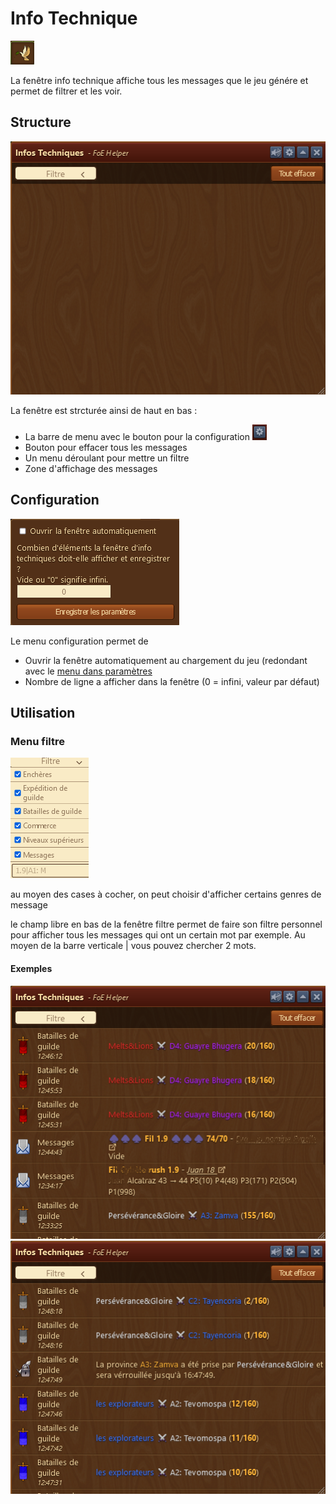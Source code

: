 # Info Technique

![Îcone](./.images/icon_001.png)

La fenêtre info technique affiche tous les messages que le jeu génére et permet de filtrer et les voir.

## Structure

![Structure](./.images/structure.png)

La fenêtre est strcturée ainsi de haut en bas :

* La barre de menu avec le bouton pour la configuration ![](./.images/Icon_param.png)
* Bouton pour effacer tous les messages
* Un menu déroulant pour mettre un filtre
* Zone d'affichage des messages


## Configuration

![Configuration](./.images/param.png)

Le menu configuration permet de 

* Ouvrir la fenêtre automatiquement au chargement du jeu (redondant avec le [menu dans paramètres](../parametres/README.md#inf_tech)
* Nombre de ligne a afficher dans la fenêtre (0 = infini, valeur par défaut)

## Utilisation

### Menu filtre

![Filtre](./.images/filtre.png)

au moyen des cases à cocher, on peut choisir d'afficher certains genres de message

le champ libre en bas de la fenêtre filtre permet de faire son filtre personnel pour afficher tous les messages qui ont un certain mot par exemple. Au moyen de la barre verticale | vous pouvez chercher 2 mots.

#### Exemples

![Exemple](./.images/exemple_1.png)
![Exemple](./.images/exemple_2.png)